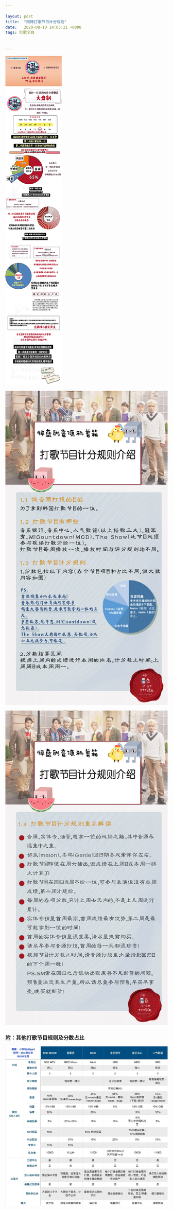 ```yaml
---

layout: post
title:  "南韩打歌节目计分规则"
date:   2020-08-10 14:05:21 +0800
tags: 打歌节目


---
```


![enter description here](https://github.com/plxd1106/plxd1106.github.io/blob/gh-pages/_posts/images/%E6%89%93%E6%AD%8C3.jpg?raw=true)

![enter description here](https://github.com/plxd1106/plxd1106.github.io/blob/gh-pages/_posts/images/%E6%89%93%E6%AD%8C1.jpg?raw=true)

![enter description here](https://github.com/plxd1106/plxd1106.github.io/blob/gh-pages/_posts/images/%E6%89%93%E6%AD%8C2.jpg?raw=true)

### 附：其他打歌节目规则及分数占比
![enter description here](https://github.com/plxd1106/plxd1106.github.io/blob/gh-pages/_posts/images/%E6%89%93%E6%AD%8C4.jpg?raw=true)